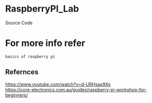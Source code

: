 # RaspberryPI_Lab
Source Code

# For more info refer
`basics of raspberry pi` <br>

## Refernces
https://www.youtube.com/watch?v=d-URHsax9Xo <br>
https://core-electronics.com.au/guides/raspberry-pi-workshop-for-beginners/
